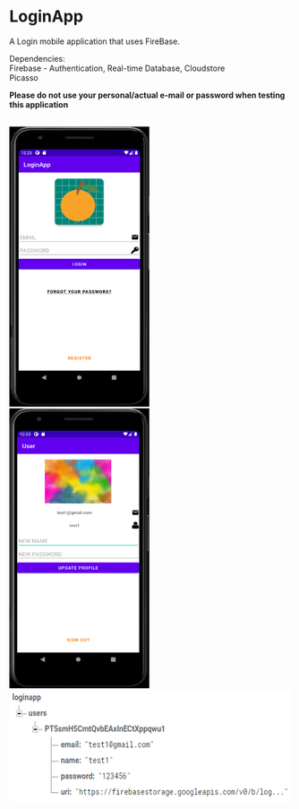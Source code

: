 LoginApp
========
A Login mobile application that uses FireBase.

Dependencies: <br/>
Firebase - Authentication, Real-time Database, Cloudstore <br/>
Picasso <br/>

**Please do not use your personal/actual e-mail or password when testing this application** 
<br/>
<br/>

<img src="https://github.com/LawZHRobin/Projects/raw/main/Java/LoginPage.PNG" width="250" height="500"> <br/>
<img src="https://github.com/LawZHRobin/Projects/raw/main/Java/UserProfile.PNG" width="250" height="500"> <br/>
<img src="https://github.com/LawZHRobin/Projects/raw/main/Java/realtime-db.PNG" width="600" height="200"> <br/>
